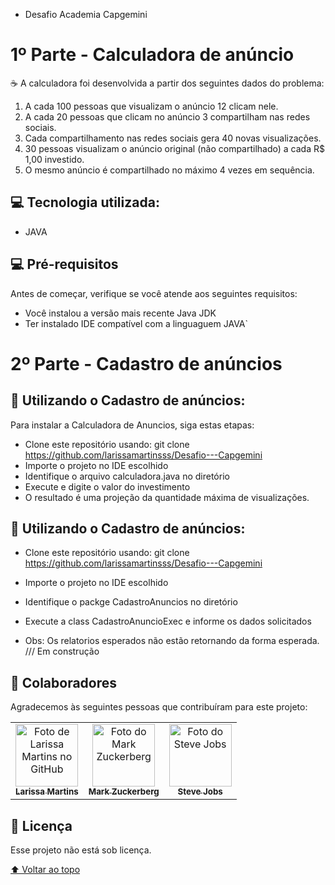 - Desafio Academia Capgemini

# 1º Parte - Calculadora de anúncio

<!---Esses são exemplos. Veja https://shields.io para outras pessoas ou para personalizar este conjunto de escudos. Você pode querer incluir dependências, status do projeto e informações de licença aqui--->

☕ A calculadora foi desenvolvida a partir dos seguintes dados do problema:

1. A cada 100 pessoas que visualizam o anúncio 12 clicam nele.
2. A cada 20 pessoas que clicam no anúncio 3 compartilham nas redes sociais.
3. Cada compartilhamento nas redes sociais gera 40 novas visualizações.
4. 30 pessoas visualizam o anúncio original (não compartilhado) a cada R$ 1,00 investido.
5. O mesmo anúncio é compartilhado no máximo 4 vezes em sequência.

## 💻 Tecnologia utilizada:

- JAVA 

## 💻 Pré-requisitos

Antes de começar, verifique se você atende aos seguintes requisitos:
<!---Estes são apenas requisitos de exemplo. Adicionar, duplicar ou remover conforme necessário--->
  - Você instalou a versão mais recente Java JDK
  - Ter instalado IDE compatível com a linguaguem JAVA`
  
  # 2º Parte - Cadastro de anúncios

## 🚀 Utilizando o Cadastro de anúncios:

Para instalar a Calculadora de Anuncios, siga estas etapas:

- Clone este repositório usando: git clone https://github.com/larissamartinsss/Desafio---Capgemini
- Importe o projeto no IDE escolhido
- Identifique o arquivo calculadora.java no diretório
- Execute e digite o valor do investimento
- O resultado é uma projeção da quantidade máxima de visualizações. 

## 🚀 Utilizando o Cadastro de anúncios:

- Clone este repositório usando: git clone https://github.com/larissamartinsss/Desafio---Capgemini
- Importe o projeto no IDE escolhido
- Identifique o packge CadastroAnuncios no diretório
- Execute a class CadastroAnuncioExec e informe os dados solicitados

- Obs: Os relatorios esperados não estão retornando da forma esperada. 
/// Em construção


## 🤝 Colaboradores

Agradecemos às seguintes pessoas que contribuíram para este projeto:

<table>
  <tr>
    <td align="center">
      <a href="#">
        <img src="https://avatars.githubusercontent.com/u/77865765?v=4" width="100px;" alt="Foto de Larissa Martins no GitHub"/><br>
        <sub>
          <b>Larissa Martins</b>
        </sub>
      </a>
    </td>
    <td align="center">
      <a href="#">
        <img src="https://s2.glbimg.com/FUcw2usZfSTL6yCCGj3L3v3SpJ8=/smart/e.glbimg.com/og/ed/f/original/2019/04/25/zuckerberg_podcast.jpg" width="100px;" alt="Foto do Mark Zuckerberg"/><br>
        <sub>
          <b>Mark Zuckerberg</b>
        </sub>
      </a>
    </td>
    <td align="center">
      <a href="#">
        <img src="https://miro.medium.com/max/360/0*1SkS3mSorArvY9kS.jpg" width="100px;" alt="Foto do Steve Jobs"/><br>
        <sub>
          <b>Steve Jobs</b>
        </sub>
      </a>
    </td>
  </tr>
</table>


## 📝 Licença

Esse projeto não está sob licença. 

[⬆ Voltar ao topo](#nome-do-projeto)<br>
